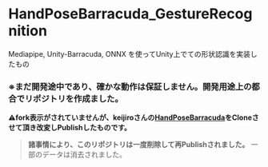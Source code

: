 # HandPoseBarracuda_GestureRecognition
Mediapipe, Unity-Barracuda, ONNX を使ってUnity上でての形状認識を実装したもの

### ※まだ開発途中であり、確かな動作は保証しません。開発用途上の都合でリポジトリを作成ました。

:warning:**fork表示がされていませんが、keijiroさんの[HandPoseBarracuda](https://github.com/keijiro/HandPoseBarracuda)をCloneさせて頂き改変しPublishしたものです。**


> **諸事情により、このリポジトリは一度削除して再Publishされました。**
> 一部のデータは消去されました。

